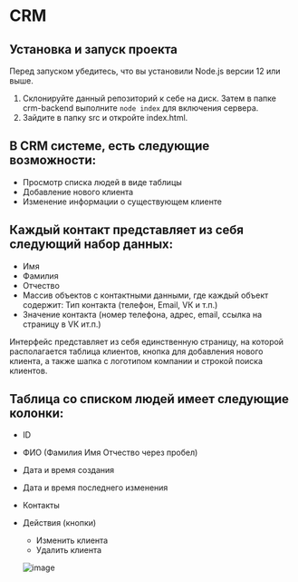# CRM

## Установка и запуск проекта

Перед запуском убедитесь, что вы установили Node.js версии 12 или выше.

1. Склонируйте данный репозиторий к себе на диск. Затем в папке crm-backend выполните `node index` для включения сервера.
2. Зайдите в папку src и откройте index.html.

## В СRM системе, есть следующие возможности:

+ Просмотр списка людей в виде таблицы
+ Добавление нового клиента
+ Изменение информации о существующем клиенте

## Каждый контакт представляет из себя следующий набор данных:

+ Имя
+ Фамилия
+ Отчество
+ Массив объектов с контактными данными, где каждый объект содержит:
  Тип контакта (телефон, Email, VК и т.п.)
+ Значение контакта (номер телефона, адрес, email, ссылка на страницу в VК ит.п.)

Интерфейс представляет из себя единственную страницу, на которой располагается таблица клиентов, кнопка для добавления нового клиента, а также шапка с логотипом компании и строкой поиска клиентов.

## Таблица со списком людей имеет следующие колонки:
+ ID
+ ФИО (Фамилия Имя Отчество через пробел)
+ Дата и время создания
+ Дата и время последнего изменения
+ Контакты
+ Действия (кнопки)
  + Изменить клиента
  + Удалить клиента
  
  ![image](https://user-images.githubusercontent.com/72502985/190442994-1dcadf6b-a6eb-4663-a176-f795a0d60d67.png)
